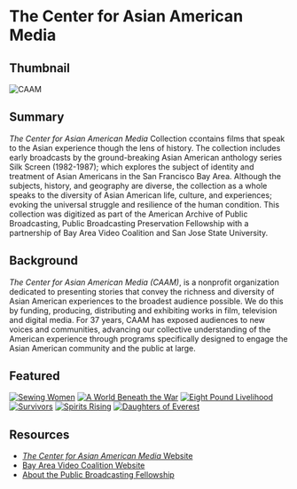 # The Center for Asian American Media 

## Thumbnail

![CAAM](https://s3.amazonaws.com/americanarchive.org/special-collections/caam_logo.jpg "Center for Asian American Media")

## Summary

*The Center for Asian American Media* Collection ccontains films that speak to the Asian experience though the lens of history. The collection includes early broadcasts by the ground-breaking Asian American anthology series Silk Screen (1982-1987); which explores the subject of identity and treatment of Asian Americans in the San Francisco Bay Area. Although the subjects, history, and geography are diverse, the collection as a whole speaks to the diversity of Asian American life, culture, and experiences; evoking the universal struggle and resilience of the human condition. This collection was digitized as part of the American Archive of Public Broadcasting, Public Broadcasting Preservation Fellowship with a partnership of Bay Area Video Coalition and San Jose State University.

## Background

*The Center for Asian American Media (CAAM)*, is a nonprofit organization dedicated to
presenting stories that convey the richness and diversity of Asian American experiences
to the broadest audience possible. We do this by funding, producing, distributing and
exhibiting works in film, television and digital media. For 37 years, CAAM has exposed
audiences to new voices and communities, advancing our collective understanding of
the American experience through programs specifically designed to engage the Asian
American community and the public at large. 


## Featured

[![Sewing Women](https://s3.amazonaws.com/americanarchive.org/special-collections/cpb-aacip/520-g15t728d4g.jpg)](/catalog/cpb-aacip/520-g15t728d4g)
[![A World Beneath the War](https://s3.amazonaws.com/americanarchive.org/special-collections/cpb-aacip/520-tb0xp6w62g.jpg)](/catalog/cpb-aacip/520-tb0xp6w62g)
[![Eight Pound Livelihood](https://s3.amazonaws.com/americanarchive.org/special-collections/cpb-aacip/520-pk06w97d9t.jpg)](/catalog/cpb-aacip/520-pk06w97d9t)
[![Survivors](https://s3.amazonaws.com/americanarchive.org/special-collections/cpb-aacip/520-b853f4mn3d.jpg)](/catalog/cpb-aacip/520-b853f4mn3d)
[![Spirits Rising](https://s3.amazonaws.com/americanarchive.org/special-collections/cpb-aacip/520-f18sb3xw53.jpg)](/catalog/cpb-aacip/520-f18sb3xw53)
[![Daughters of Everest](https://s3.amazonaws.com/americanarchive.org/special-collections/cpb-aacip/520-0000000v72.jpg)](/catalog/cpb-aacip/520-0000000v72)

## Resources

- [*The Center for Asian American Media* Website](https://www.caamedia.org/)
- [Bay Area Video Coalition Website](https://www.bavc.org/)
- [About the Public Broadcasting Fellowship](https://www.pbpf.americanarchive.org/about-the-fellowships/)



